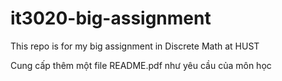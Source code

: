 # it3020-big-assignment
This repo is for my big assignment in Discrete Math at HUST

Cung cấp thêm một file README.pdf như yêu cầu của môn học
